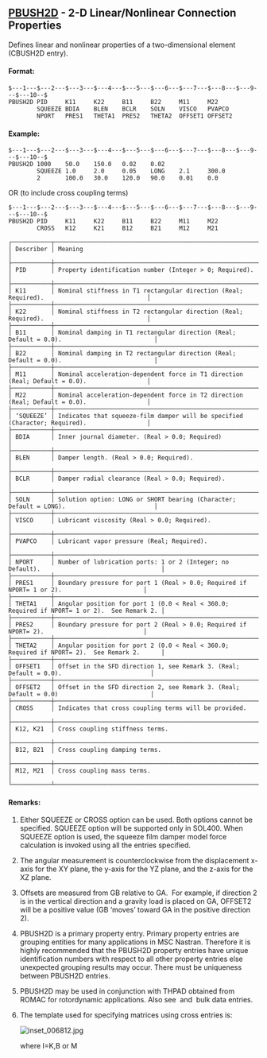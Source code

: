 ## [PBUSH2D](https://help.hexagonmi.com/bundle/MSC_Nastran_2022.4/page/Nastran_Combined_Book/qrg/bulkp/TOC.PBUSH2D.xhtml) - 2-D Linear/Nonlinear Connection Properties

Defines linear and nonlinear properties of a two-dimensional element (CBUSH2D entry).

#### Format:

```nastran
$---1---$---2---$---3---$---4---$---5---$---6---$---7---$---8---$---9---$---10--$
PBUSH2D PID     K11     K22     B11     B22     M11     M22                     
        SQUEEZE BDIA    BLEN    BCLR    SOLN    VISCO   PVAPCO                  
        NPORT   PRES1   THETA1  PRES2   THETA2  OFFSET1 OFFSET2                 
```
#### Example:

```nastran
$---1---$---2---$---3---$---4---$---5---$---6---$---7---$---8---$---9---$---10--$
PBUSH2D 1000    50.0    150.0   0.02    0.02                                    
        SQUEEZE 1.0     2.0     0.05    LONG    2.1     300.0                   
        2       100.0   30.0    120.0   90.0    0.01    0.0                     
```
OR (to include cross coupling terms) 

```nastran
$---1---$---2---$---3---$---4---$---5---$---6---$---7---$---8---$---9---$---10--$
PBUSH2D PID     K11     K22     B11     B22     M11     M22                     
        CROSS   K12     K21     B12     B21     M12     M21                     
```
```text
┌───────────┬─────────────────────────────────────────────────────────────────────────────────────────────┐
│ Describer │ Meaning                                                                                     │
├───────────┼─────────────────────────────────────────────────────────────────────────────────────────────┤
│ PID       │ Property identification number (Integer > 0; Required).                                     │
├───────────┼─────────────────────────────────────────────────────────────────────────────────────────────┤
│ K11       │ Nominal stiffness in T1 rectangular direction (Real; Required).                             │
├───────────┼─────────────────────────────────────────────────────────────────────────────────────────────┤
│ K22       │ Nominal stiffness in T2 rectangular direction (Real; Required).                             │
├───────────┼─────────────────────────────────────────────────────────────────────────────────────────────┤
│ B11       │ Nominal damping in T1 rectangular direction (Real; Default = 0.0).                          │
├───────────┼─────────────────────────────────────────────────────────────────────────────────────────────┤
│ B22       │ Nominal damping in T2 rectangular direction (Real; Default = 0.0).                          │
├───────────┼─────────────────────────────────────────────────────────────────────────────────────────────┤
│ M11       │ Nominal acceleration-dependent force in T1 direction (Real; Default = 0.0).                 │
├───────────┼─────────────────────────────────────────────────────────────────────────────────────────────┤
│ M22       │ Nominal acceleration-dependent force in T2 direction (Real; Default = 0.0).                 │
├───────────┼─────────────────────────────────────────────────────────────────────────────────────────────┤
│ ‘SQUEEZE’ │ Indicates that squeeze-film damper will be specified (Character; Required).                 │
├───────────┼─────────────────────────────────────────────────────────────────────────────────────────────┤
│ BDIA      │ Inner journal diameter. (Real > 0.0; Required)                                              │
├───────────┼─────────────────────────────────────────────────────────────────────────────────────────────┤
│ BLEN      │ Damper length. (Real > 0.0; Required).                                                      │
├───────────┼─────────────────────────────────────────────────────────────────────────────────────────────┤
│ BCLR      │ Damper radial clearance (Real > 0.0; Required).                                             │
├───────────┼─────────────────────────────────────────────────────────────────────────────────────────────┤
│ SOLN      │ Solution option: LONG or SHORT bearing (Character; Default = LONG).                         │
├───────────┼─────────────────────────────────────────────────────────────────────────────────────────────┤
│ VISCO     │ Lubricant viscosity (Real > 0.0; Required).                                                 │
├───────────┼─────────────────────────────────────────────────────────────────────────────────────────────┤
│ PVAPCO    │ Lubricant vapor pressure (Real; Required).                                                  │
├───────────┼─────────────────────────────────────────────────────────────────────────────────────────────┤
│ NPORT     │ Number of lubrication ports: 1 or 2 (Integer; no Default).                                  │
├───────────┼─────────────────────────────────────────────────────────────────────────────────────────────┤
│ PRES1     │ Boundary pressure for port 1 (Real > 0.0; Required if NPORT= 1 or 2).                       │
├───────────┼─────────────────────────────────────────────────────────────────────────────────────────────┤
│ THETA1    │ Angular position for port 1 (0.0 < Real < 360.0; Required if NPORT= 1 or 2).  See Remark 2. │
├───────────┼─────────────────────────────────────────────────────────────────────────────────────────────┤
│ PRES2     │ Boundary pressure for port 2 (Real > 0.0; Required if NPORT= 2).                            │
├───────────┼─────────────────────────────────────────────────────────────────────────────────────────────┤
│ THETA2    │ Angular position for port 2 (0.0 < Real < 360.0; Required if NPORT= 2).  See Remark 2.      │
├───────────┼─────────────────────────────────────────────────────────────────────────────────────────────┤
│ OFFSET1   │ Offset in the SFD direction 1, see Remark 3. (Real; Default = 0.0).                         │
├───────────┼─────────────────────────────────────────────────────────────────────────────────────────────┤
│ OFFSET2   │ Offset in the SFD direction 2, see Remark 3. (Real; Default = 0.0)                          │
├───────────┼─────────────────────────────────────────────────────────────────────────────────────────────┤
│ CROSS     │ Indicates that cross coupling terms will be provided.                                       │
├───────────┼─────────────────────────────────────────────────────────────────────────────────────────────┤
│ K12, K21  │ Cross coupling stiffness terms.                                                             │
├───────────┼─────────────────────────────────────────────────────────────────────────────────────────────┤
│ B12, B21  │ Cross coupling damping terms.                                                               │
├───────────┼─────────────────────────────────────────────────────────────────────────────────────────────┤
│ M12, M21  │ Cross coupling mass terms.                                                                  │
└───────────┴─────────────────────────────────────────────────────────────────────────────────────────────┘
```
#### Remarks:

1. Either SQUEEZE or CROSS option can be used. Both options cannot be specified. SQUEEZE option will be supported only in SOL400. When SQUEEZE option is used, the squeeze film damper model force calculation is invoked using all the entries specified.

2. The angular measurement is counterclockwise from the displacement x-axis for the XY plane, the y-axis for the YZ plane, and the z-axis for the XZ plane.

3. Offsets are measured from GB relative to GA.  For example, if direction 2 is in the vertical direction and a gravity load is placed on GA, OFFSET2 will be a positive value (GB ‘moves’ toward GA in the positive direction 2).

4. PBUSH2D is a primary property entry. Primary property entries are grouping entities for many applications in MSC Nastran. Therefore it is highly recommended that the PBUSH2D property entries have unique identification numbers with respect to all other property entries else unexpected grouping results may occur. There must be uniqueness between PBUSH2D entries.

5. PBUSH2D may be used in conjunction with THPAD obtained from ROMAC for rotordynamic applications. Also see   and   bulk data entries.

6. The template used for specifying matrices using cross entries is:

     ![inset_006812.jpg](https://help-be.hexagonmi.com/bundle/MSC_Nastran_2022.4/page/Nastran_Combined_Book/qrg/bulkp/../../../assets/inset_006812.jpg?_LANG=enus)  

     where I=K,B or M

